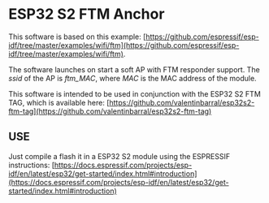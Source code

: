 # ESP32 S2 FTM Anchor

This software is based on this example: [https://github.com/espressif/esp-idf/tree/master/examples/wifi/ftm](https://github.com/espressif/esp-idf/tree/master/examples/wifi/ftm).

The software launches on start a soft AP with FTM responder support. The *ssid* of the AP is *ftm_MAC*, where *MAC* is the MAC address of the module.

This software is intended to be used in conjunction with the ESP32 S2 FTM TAG, which is available here: [https://github.com/valentinbarral/esp32s2-ftm-tag](https://github.com/valentinbarral/esp32s2-ftm-tag)

## USE

Just compile a flash it in a ESP32 S2 module using the ESPRESSIF instructions: [https://docs.espressif.com/projects/esp-idf/en/latest/esp32/get-started/index.html#introduction](https://docs.espressif.com/projects/esp-idf/en/latest/esp32/get-started/index.html#introduction)